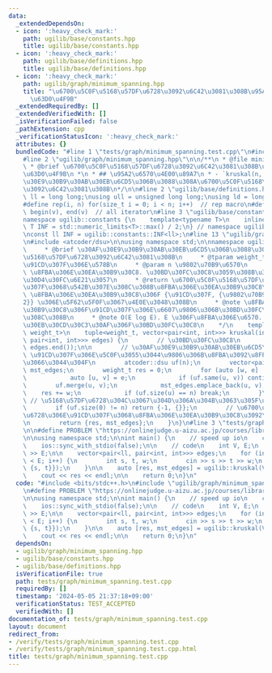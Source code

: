 ```yaml
---
data:
  _extendedDependsOn:
  - icon: ':heavy_check_mark:'
    path: ugilib/base/constants.hpp
    title: ugilib/base/constants.hpp
  - icon: ':heavy_check_mark:'
    path: ugilib/base/definitions.hpp
    title: ugilib/base/definitions.hpp
  - icon: ':heavy_check_mark:'
    path: ugilib/graph/minimum_spanning.hpp
    title: "\u6700\u5C0F\u5168\u57DF\u6728\u3092\u6C42\u3081\u308B\u95A2\u6570\u3092\
      \u63D0\u4F9B"
  _extendedRequiredBy: []
  _extendedVerifiedWith: []
  _isVerificationFailed: false
  _pathExtension: cpp
  _verificationStatusIcon: ':heavy_check_mark:'
  attributes: {}
  bundledCode: "#line 1 \"tests/graph/minimum_spanning.test.cpp\"\n#include <bits/stdc++.h>\n\
    #line 2 \"ugilib/graph/minimum_spanning.hpp\"\n\n/**\n * @file minimum_spanning.hpp\n\
    \ * @brief \u6700\u5C0F\u5168\u57DF\u6728\u3092\u6C42\u3081\u308B\u95A2\u6570\u3092\
    \u63D0\u4F9B\n *\n * ## \u95A2\u6570\u4E00\u89A7\n * - `kruskal(n, edges)` : \u30AF\
    \u30E9\u30B9\u30AB\u30EB\u6CD5\u306B\u3088\u308A\u6700\u5C0F\u5168\u57DF\u6728\
    \u3092\u6C42\u3081\u308B\n*/\n\n#line 2 \"ugilib/base/definitions.hpp\"\n\nusing\
    \ ll = long long;\nusing ull = unsigned long long;\nusing ld = long double;\n\
    #define rep(i, n) for(size_t i = 0; i < n; i++)  // rep macro\n#define all(v)\
    \ begin(v), end(v)  // all iterator\n#line 3 \"ugilib/base/constants.hpp\"\n\n\
    namespace ugilib::constants {\n    template<typename T>\n    inline constexpr\
    \ T INF = std::numeric_limits<T>::max() / 2;\n} // namespace ugilib::constants\n\
    \nconst ll INF = ugilib::constants::INF<ll>;\n#line 13 \"ugilib/graph/minimum_spanning.hpp\"\
    \n#include <atcoder/dsu>\n\nusing namespace std;\n\nnamespace ugilib {\n    /**\n\
    \     * @brief \u30AF\u30E9\u30B9\u30AB\u30EB\u6CD5\u306B\u3088\u308A\u6700\u5C0F\
    \u5168\u57DF\u6728\u3092\u6C42\u3081\u308B\n     * @tparam weight_t \u8FBA\u306E\
    \u91CD\u307F\u306E\u578B\n     * @param n \u9802\u70B9\u6570\n     * @param edges\
    \ \u8FBA\u306E\u30EA\u30B9\u30C8. \u30BD\u30FC\u30C8\u3059\u308B\u306E\u3067\u30B3\
    \u30D4\u30FC\u6E21\u3057\n     * @return \u6700\u5C0F\u5168\u57DF\u6728\u306E\u91CD\
    \u307F\u3068\u542B\u307E\u308C\u308B\u8FBA\u306E\u30EA\u30B9\u30C8\n     * @note\
    \ \u8FBA\u306E\u30EA\u30B9\u30C8\u306F {\u91CD\u307F, {\u9802\u70B91, \u9802\u70B9\
    2}} \u306E\u5F62\u5F0F\u3067\u4E0E\u3048\u308B\n     * @note \u8FBA\u306E\u30EA\
    \u30B9\u30C8\u306F\u91CD\u307F\u306E\u6607\u9806\u306B\u30BD\u30FC\u30C8\u3055\
    \u308C\u308B\n     * @note O(E log E). E \u306F\u8FBA\u306E\u6570. \u30DC\u30C8\
    \u30EB\u30CD\u30C3\u30AF\u306F\u30BD\u30FC\u30C8\n    */\n    template <typename\
    \ weight_t>\n    tuple<weight_t, vector<pair<int, int>>> kruskal(int n, vector<pair<weight_t,\
    \ pair<int, int>>> edges) {\n        // \u30BD\u30FC\u30C8\n        sort(edges.begin(),\
    \ edges.end());\n\n        // \u30AF\u30E9\u30B9\u30AB\u30EB\u6CD5\n        //\
    \ \u91CD\u307F\u306E\u5C0F\u3055\u3044\u9806\u306B\u8FBA\u3092\u8FFD\u52A0\u3057\
    \u3066\u3044\u304F\n        atcoder::dsu uf(n);\n        vector<pair<int, int>>\
    \ mst_edges;\n        weight_t res = 0;\n        for (auto [w, e] : edges) {\n\
    \            auto [u, v] = e;\n            if (uf.same(u, v)) continue;\n    \
    \        uf.merge(u, v);\n            mst_edges.emplace_back(u, v);\n        \
    \    res += w;\n            if (uf.size(u) == n) break;\n        }\n\n       \
    \ // \u5168\u57DF\u6728\u304C\u3067\u304D\u306A\u304B\u3063\u305F\u5834\u5408\n\
    \        if (uf.size(0) != n) return {-1, {}};\n        // \u6700\u5C0F\u5168\u57DF\
    \u6728\u306E\u91CD\u307F\u3068\u8FBA\u306E\u30EA\u30B9\u30C8\u3092\u8FD4\u3059\
    \n        return {res, mst_edges};\n    }\n}\n#line 3 \"tests/graph/minimum_spanning.test.cpp\"\
    \n\n#define PROBLEM \"https://onlinejudge.u-aizu.ac.jp/courses/library/5/GRL/2/GRL_2_A\"\
    \n\nusing namespace std;\n\nint main() {\n    // speed up io\n    cin.tie(nullptr);\n\
    \    ios::sync_with_stdio(false);\n\n    // code\n    int V, E;\n    cin >> V\
    \ >> E;\n\n    vector<pair<ll, pair<int, int>>> edges;\n    for (int i = 0; i\
    \ < E; i++) {\n        int s, t, w;\n        cin >> s >> t >> w;\n        edges.push_back({w,\
    \ {s, t}});\n    }\n\n    auto [res, mst_edges] = ugilib::kruskal(V, edges);\n\
    \    cout << res << endl;\n\n    return 0;\n}\n"
  code: "#include <bits/stdc++.h>\n#include \"ugilib/graph/minimum_spanning.hpp\"\n\
    \n#define PROBLEM \"https://onlinejudge.u-aizu.ac.jp/courses/library/5/GRL/2/GRL_2_A\"\
    \n\nusing namespace std;\n\nint main() {\n    // speed up io\n    cin.tie(nullptr);\n\
    \    ios::sync_with_stdio(false);\n\n    // code\n    int V, E;\n    cin >> V\
    \ >> E;\n\n    vector<pair<ll, pair<int, int>>> edges;\n    for (int i = 0; i\
    \ < E; i++) {\n        int s, t, w;\n        cin >> s >> t >> w;\n        edges.push_back({w,\
    \ {s, t}});\n    }\n\n    auto [res, mst_edges] = ugilib::kruskal(V, edges);\n\
    \    cout << res << endl;\n\n    return 0;\n}\n"
  dependsOn:
  - ugilib/graph/minimum_spanning.hpp
  - ugilib/base/constants.hpp
  - ugilib/base/definitions.hpp
  isVerificationFile: true
  path: tests/graph/minimum_spanning.test.cpp
  requiredBy: []
  timestamp: '2024-05-05 21:37:18+09:00'
  verificationStatus: TEST_ACCEPTED
  verifiedWith: []
documentation_of: tests/graph/minimum_spanning.test.cpp
layout: document
redirect_from:
- /verify/tests/graph/minimum_spanning.test.cpp
- /verify/tests/graph/minimum_spanning.test.cpp.html
title: tests/graph/minimum_spanning.test.cpp
---
```

